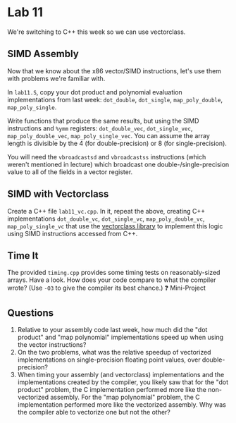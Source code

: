 # Lab 11
We're switching to C++ this week so we can use vectorclass.
## SIMD Assembly
Now that we know about the x86 vector/SIMD instructions, let's use them with problems we're familiar with.

In `lab11.S`, copy your dot product and polynomial evaluation implementations from last week: `dot_double`, `dot_single`, `map_poly_double`, `map_poly_single`.

Write functions that produce the same results, but using the SIMD instructions and `%ymm` registers: `dot_double_vec`, `dot_single_vec`, `map_poly_double_vec`, `map_poly_single_vec`. You can assume the array length is divisible by the 4 (for double-precision) or 8 (for single-precision).

You will need the `vbroadcastsd` and `vbroadcastss` instructions (which weren't mentioned in lecture) which broadcast one double-/single-precision value to all of the fields in a vector register.

## SIMD with Vectorclass
Create a C++ file `lab11_vc.cpp`. In it, repeat the above, creating C++ implementations `dot_double_vc`, `dot_single_vc`, `map_poly_double_vc`, `map_poly_single_vc` that use the [vectorclass library](https://github.com/vectorclass/version2) to implement this logic using SIMD instructions accessed from C++.

## Time It
The provided `timing.cpp` provides some timing tests on reasonably-sized arrays. Have a look. How does your code compare to what the compiler wrote? (Use `-O3` to give the compiler its best chance.) ❓
Mini-Project


## Questions
1. Relative to your assembly code last week, how much did the "dot product" and "map polynomial" implementations speed up when using the vector instructions?
2. On the two problems, what was the relative speedup of vectorized implementations on single-precision floating point values, over double-precision?
3. When timing your assembly (and vectorclass) implementations and the implementations created by the compiler, you likely saw that for the "dot product" problem, the C implementation performed more like the non-vectorized assembly. For the "map polynomial" problem, the C implementation performed more like the vectorized assembly. Why was the compiler able to vectorize one but not the other?
